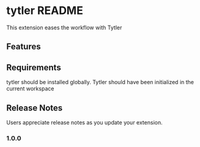 # tytler README

This extension eases the workflow with Tytler

## Features

## Requirements

tytler should be installed globally. Tytler should have been initialized in the current workspace

## Release Notes

Users appreciate release notes as you update your extension.

### 1.0.0
